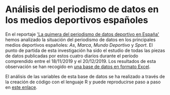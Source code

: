 # Análisis del periodismo de datos en los medios deportivos españoles
En el reportaje <a href="https://medium.com/@arrabalnestor/la-quimera-del-periodismo-de-datos-deportivo-en-espana-cb40f1b375aa" target="_blank">'La quimera del periodismo de datos deportivo en España'</a> hemos analizado la situación del periodismo de datos en los principales medios deportivos españoles: <em>As</em>, <em>Marca</em>, <em>Mundo Deportivo</em> y <em>Sport</em>.
El punto de partida de esta investigación ha sido el estudio de todas las piezas de datos publicadas por estos cuatro diarios durante el período comprendido entre el 18/11/2019 y el 20/12/2019. Los resultados de esta observación se han recogido en <a href="https://github.com/nestorarrabal/analisis-del-periodismo-de-datos-en-los-medios-deportivos-espanoles/blob/master/Analisis_contenido_r.xlsx" target="_blank">una base de datos en formato Excel</a>.

El análisis de las variables de esta base de datos se ha realizado a través de la creación de código con el lenguaje R y puede reproducirse paso a paso en <a href="https://github.com/nestorarrabal/analisis-del-periodismo-de-datos-en-los-medios-deportivos-espanoles/blob/master/analisisdiarios.Rmd" target="_blank">este enlace</a>. 
